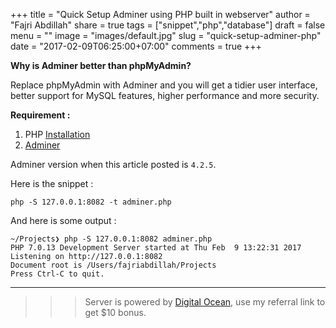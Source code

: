 +++
title = "Quick Setup Adminer using PHP built in webserver"
author = "Fajri Abdillah"
share = true
tags = ["snippet","php","database"]
draft = false
menu = ""
image = "images/default.jpg"
slug = "quick-setup-adminer-php"
date = "2017-02-09T06:25:00+07:00"
comments = true
+++


**Why is Adminer better than phpMyAdmin?**

Replace phpMyAdmin with Adminer and you will get a tidier user interface, better support for MySQL features, higher performance and more security.

<!--more-->

**Requirement :**

1. PHP [Installation](/post/install-php71-on-centos7)
2. [Adminer](https://www.adminer.org/#download)

Adminer version when this article posted is `4.2.5`.

Here is the snippet :

```
php -S 127.0.0.1:8082 -t adminer.php
```

And here is some output :

```
~/Projects❯ php -S 127.0.0.1:8082 adminer.php
PHP 7.0.13 Development Server started at Thu Feb  9 13:22:31 2017
Listening on http://127.0.0.1:8082
Document root is /Users/fajriabdillah/Projects
Press Ctrl-C to quit.
```

---

>>> Server is powered by [Digital Ocean](https://m.do.co/c/6b1c3b315e1e), use my referral link to get $10 bonus.
